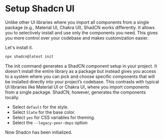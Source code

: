 # Setup Shadcn UI

Unlike other UI libraries where you import all components from a single package (e.g., Material UI, Chakra UI), ShadCN works differently. It allows you to selectively install and use only the components you need. This gives you more control over your codebase and makes customization easier.

Let's install it.

```bash
npx shadcn@latest init
```

The init command generates a ShadCN component setup in your project. It doesn't install the entire library as a package but instead gives you access to a system where you can pick and choose specific components that will be installed directly into your project’s codebase. This contrasts with typical UI libraries like Material UI or Chakra UI, where you import components from a single package. ShadCN, however, generates the components locally.

- Select `default` for the style.
- Select `Slate` for the base color.
- Select `yes` for CSS variables for theming.
- Select the `--legacy-peer-deps` option

Now Shadcn has been initialized.
